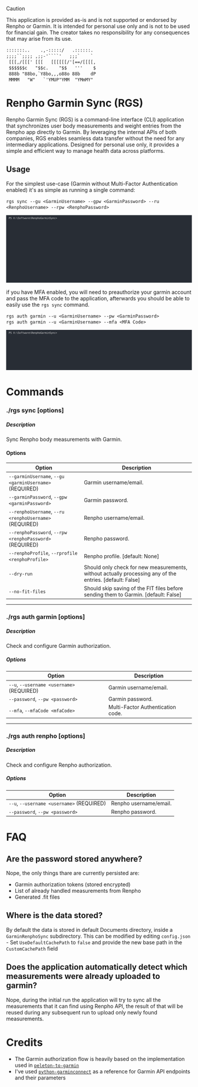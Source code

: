 > [!CAUTION]  
> This application is provided as-is and is not supported or endorsed by Renpho or Garmin. It is intended for personal use only and is not to be used for financial gain. The creator takes no responsibility for any consequences that may arise from its use.

```
:::::::..    .,-:::::/   .::::::. 
;;;;``;;;; ,;;-'````'   ;;;`    ` 
 [[[,/[[[' [[[   [[[[[[/'[==/[[[[,
 $$$$$$c   "$$c.    "$$   '''    $
 888b "88bo,`Y8bo,,,o88o 88b    dP
 MMMM   "W"   `'YMUP"YMM  "YMmMY" 
```
# Renpho Garmin Sync (RGS)

Renpho Garmin Sync (RGS) is a command-line interface (CLI) application that synchronizes user body measurements and weight entries from the Renpho app directly to Garmin. By leveraging the internal APIs of both companies, RGS enables seamless data transfer without the need for any intermediary applications. Designed for personal use only, it provides a simple and efficient way to manage health data across platforms.

## Usage
For the simplest use-case (Garmin without Multi-Factor Authentication enabled) it's as simple as running a single command:
```console
rgs sync --gu <GarminUsername> --gpw <GarminPassword> --ru <RenphoUsername> --rpw <RenphoPassword>
```
![Sync exampole](assets/sync.svg)

if you have MFA enabled, you will need to preauthorize your garmin account and pass the MFA code to the application, afterwards you should be able to easily use the `rgs sync` command.
```console
rgs auth garmin --u <GarminUsername> --pw <GarminPassword>
rgs auth garmin --u <GarminUsername> --mfa <MFA Code>
```
![Sync exampole](assets/mfa.svg)

# Commands

### ./rgs sync [options]
##### Description

Sync Renpho body measurements with Garmin.

#### Options

| Option                                                            | Description                                                                                              |
|-------------------------------------------------------------------|----------------------------------------------------------------------------------------------------------|
| `--garminUsername`, `--gu <garminUsername>` (REQUIRED)            | Garmin username/email.                                                                                   |
| `--garminPassword`, `--gpw <garminPassword>`                      | Garmin password.                                                                                         |
| `--renphoUsername`, `--ru <renphoUsername>` (REQUIRED)            | Renpho username/email.                                                                                   |
| `--renphoPassword`, `--rpw <renphoPassword>` (REQUIRED)           | Renpho password.                                                                                         |
| `--renphoProfile`, `--rprofile <renphoProfile>`                   | Renpho profile. [default: None]                                                                          |
| `--dry-run`                                                       | Should only check for new measurements, without actually processing any of the entries. [default: False] |
| `--no-fit-files`                                                  | Should skip saving of the FIT files before sending them to Garmin. [default: False]                      |

---

### ./rgs auth garmin [options]
##### Description

Check and configure Garmin authorization.

##### Options

| Option                                                            | Description                                        |
|-------------------------------------------------------------------|----------------------------------------------------|
| `--u`, `--username <username>` (REQUIRED)                         | Garmin username/email.                             |
| `--password`, `--pw <password>`                                   | Garmin password.                                   |
| `--mfa`, `--mfaCode <mfaCode>`                                    | Multi-Factor Authentication code.                  |

---

### ./rgs auth renpho [options]
##### Description

Check and configure Renpho authorization.

##### Options

| Option                                                            | Description                                        |
|-------------------------------------------------------------------|----------------------------------------------------|
| `--u`, `--username <username>` (REQUIRED)                         | Renpho username/email.                             |
| `--password`, `--pw <password>`                                   | Renpho password.                                   |


# FAQ
## Are the password stored anywhere?
Nope, the only things thare are currently persisted are:
- Garmin authorization tokens (stored encrypted)
- List of already handled measurements from Renpho
- Generated .fit files

## Where is the data stored?
By default the data is stored in default Documents directory, inside a `GarminRenphoSync` subdirectory. This can be modified by editing `config.json` - Set `UseDefaultCachePath` to `false` and provide the new base path in the `CustomCachePath` field

## Does the application automatically detect which measurements were already uploaded to garmin?
Nope, during the initial run the application will try to sync all the measurements that it can find using Renpho API, the result of that will be reused during any subsequent run to upload only newly found measurements.

# Credits
- The Garmin authorization flow is heavily based on the implementation used in [`peleton-to-garmin`](https://github.com/philosowaffle/peloton-to-garmin)
- I've used [`python-garminconnect`](https://github.com/cyberjunky/python-garminconnect) as a reference for Garmin API endpoints and their parameters